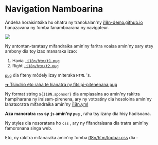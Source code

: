 # Navigation Namboarina

Andeha horaisintsika ho ohatra ny tranokalan'ny [i18n-demo.github.io](//i18n-demo.github.io) hanazavana ny fomba fanamboarana ny navigateur.

![](https://p.3ti.site/1731036697.avif)

Ny antontan-taratasy mifandraika amin'ny faritra voaisa amin'ny sary etsy ambony dia toy izao manaraka izao:

1. Havia [`.i18n/htm/t1.pug`](https://github.com/i18n-site/demo.i18n.site/blob/main/.i18n/htm/t1.pug)
2. Right [`.i18n/htm/t2.pug`](https://github.com/i18n-site/demo.i18n.site/blob/main/.i18n/htm/t2.pug)

[`pug`](https://pugjs.org) dia fiteny môdely izay miteraka `HTML` 's.

[➔ Tsindrio eto raha te hianatra ny fitsipi-pitenenana pug](https://pugjs.org)

Ny format string `${I18N.sponsor}` dia ampiasaina ao amin'ny rakitra hampiharana ny iraisam-pirenena, ary ny votoatiny dia hosoloina amin'ny lahatsoratra mifandraika amin'ny [i18n.yml](https://github.com/i18n-site/demo.i18n.site/blob/main/en/i18n.yml)

**Aza manoratra `css` sy `js` amin'ny `pug`** , raha tsy izany dia hisy hadisoana.

Ny styles dia nosoratana ho `css` , ary ny fifandraisana dia tratra amin'ny famoronana singa web.

Eto, ny rakitra mifanaraka amin'ny fomba [i18n/htm/topbar.css](https://github.com/i18n-site/demo.i18n.site/blob/main/.i18n/htm/topbar.css) dia :